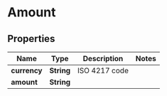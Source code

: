 
# Amount

## Properties
Name | Type | Description | Notes
------------ | ------------- | ------------- | -------------
**currency** | **String** | ISO 4217 code | 
**amount** | **String** |  | 



